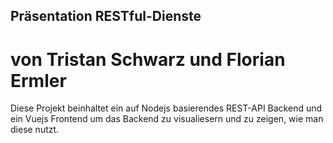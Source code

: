 ## Präsentation RESTful-Dienste

# von Tristan Schwarz und Florian Ermler

Diese Projekt beinhaltet ein auf Nodejs basierendes REST-API Backend
und
ein Vuejs Frontend um das Backend zu visualiesern und zu zeigen, wie man diese nutzt.
